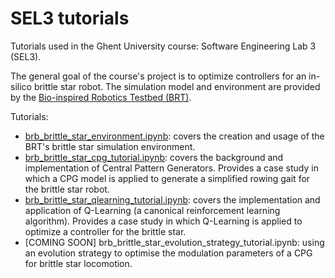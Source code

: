 # SEL3 tutorials
Tutorials used in the Ghent University course: Software Engineering Lab 3 (SEL3).

The general goal of the course's project is to optimize controllers for an in-silico brittle star robot. The simulation model and environment are provided by the [Bio-inspired Robotics Testbed (BRT)](https://github.com/Co-Evolve/brt).

Tutorials:
* [brb_brittle_star_environment.ipynb](tutorials/brb_brittle_star_environment_tutorial.ipynb): covers the creation and usage of the BRT's brittle star simulation environment.
* [brb_brittle_star_cpg_tutorial.ipynb](tutorials/brb_brittle_star_cpg_tutorial.ipynb): covers the background and implementation of Central Pattern Generators. Provides a case study in which a CPG model is applied to generate a simplified rowing gait for the brittle star robot.
* [brb_brittle_star_qlearning_tutorial.ipynb](tutorials/brb_brittle_star_qlearning_tutorial.ipynb): covers the implementation and application of Q-Learning (a canonical reinforcement learning algorithm). Provides a case study in which Q-Learning is applied to optimize a controller for the brittle star.
* [COMING SOON] brb_brittle_star_evolution_strategy_tutorial.ipynb: using an evolution strategy to optimise the modulation parameters of a CPG for brittle star locomotion.

  
